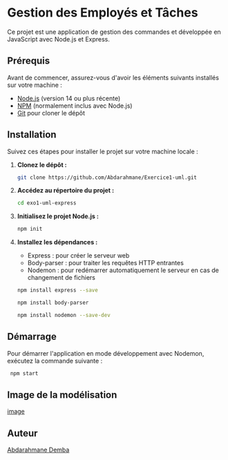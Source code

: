 # Gestion des Employés et Tâches

Ce projet est une application de gestion des commandes et développée en JavaScript avec Node.js et Express.


## Prérequis

Avant de commencer, assurez-vous d'avoir les éléments suivants installés sur votre machine :

- [Node.js](https://nodejs.org/) (version 14 ou plus récente)
- [NPM](https://www.npmjs.com/) (normalement inclus avec Node.js)
- [Git](https://git-scm.com/) pour cloner le dépôt

## Installation

Suivez ces étapes pour installer le projet sur votre machine locale :

1. **Clonez le dépôt :**

    ```bash
    git clone https://github.com/Abdarahmane/Exercice1-uml.git
    ```

2. **Accédez au répertoire du projet :**

    ```bash
    cd exo1-uml-express
    ```

3. **Initialisez le projet Node.js :**

    ```bash
    npm init 
    ```

4. **Installez les dépendances :**

    - Express : pour créer le serveur web
    - Body-parser : pour traiter les requêtes HTTP entrantes
    - Nodemon : pour redémarrer automatiquement le serveur en cas de changement de fichiers

    ```bash
    npm install express --save
    ```
    ```bash
    npm install body-parser
    ```

    ```bash
    npm install nodemon --save-dev
    ```

## Démarrage

Pour démarrer l'application en mode développement avec Nodemon, exécutez la commande suivante :

   ```bash
    npm start
   ````
## Image de la modélisation
[image](<exercice1 uml - Page 2.jpeg>)

## Auteur
 [Abdarahmane Demba](https://github.com/Abdarahmane/Exercice1-uml.git)